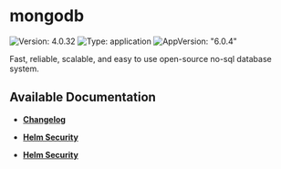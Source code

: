 # mongodb

![Version: 4.0.32](https://img.shields.io/badge/Version-4.0.32-informational?style=flat-square) ![Type: application](https://img.shields.io/badge/Type-application-informational?style=flat-square) ![AppVersion: "6.0.4"](https://img.shields.io/badge/AppVersion-"6.0.4"-informational?style=flat-square)

Fast, reliable, scalable, and easy to use open-source no-sql database system.

## Available Documentation

- [**Changelog**](CHANGELOG)

- [**Helm Security**](container-security)

- [**Helm Security**](helm-security)

